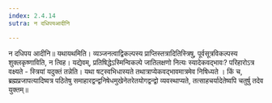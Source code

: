 ```yaml
---
index: 2.4.14
sutra: न दधिपयआदीनि

---
```

 न दधिपय आदीनि॥ यथायथमिति। व्यञ्जनत्वाद्विकल्पस्य प्राप्तिस्तत्रादितिस्त्रिषु, पूर्वसूत्रविकल्पस्य शुक्लकृष्णाविति, न त्विह। यद्येवम्, प्रतिषिद्धेऽस्मिन्विकल्पे जातिलक्षणो नित्यः स्यादेकवद्भावः? परिहारोऽत्र वक्ष्यते - स्त्रियां यदुक्तं तन्नेति। यथा षट्स्वभिधास्यते तथात्राप्येकवद्भावमात्रमेव निषिध्यते । किं च, ब्रह्मप्रजापत्यादिष्वत्र पठितेषु समाहारद्वन्द्वनिषेधमुखेनेतरेतयोगद्वन्द्वो व्यवस्थाप्यते, तत्साहचर्यादेतेष्वपि चतुर्षु तदेव युक्तम्॥
